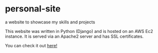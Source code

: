 # personal-site
a website to showcase my skills and projects

This website was written in Python (Django) and is hosted on an AWS Ec2 instance. 
It is served via an Apache2 server and has SSL certificates. 

You can check it out [here!](https://david-kundrats.com)
